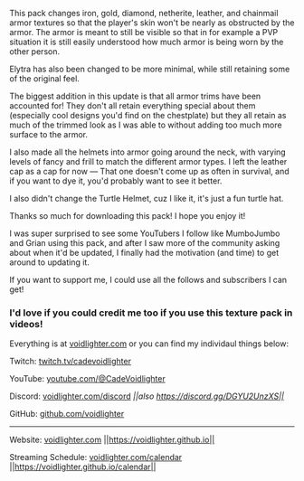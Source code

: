This pack changes iron, gold, diamond, netherite, leather, and chainmail armor 
textures so that the player's skin won't be nearly as obstructed by the armor. 
The armor is meant to still be visible so that in for example a PVP situation 
it is still easily understood how much armor is being worn by the other person.

Elytra has also been changed to be more minimal, while still retaining some of 
the original feel.

The biggest addition in this update is that all armor trims have been accounted 
for! They don't all retain everything special about them (especially cool designs
you'd find on the chestplate) but they all retain as much of the trimmed look as
I was able to without adding too much more surface to the armor.

I also made all the helmets into armor going around the neck, with varying levels
of fancy and frill to match the different armor types. I left the leather cap as a
cap for now — That one doesn't come up as often in survival, and if you want to
dye it, you'd probably want to see it better.

I also didn't change the Turtle Helmet, cuz I like it, it's just a fun turtle hat.


Thanks so much for downloading this pack! I hope you enjoy it!

I was super surprised to see some YouTubers I follow like MumboJumbo and Grian
using this pack, and after I saw more of the community asking about when it'd be
updated, I finally had the motivation (and time) to get around to updating it.

If you want to support me, I could use all the follows and subscribers I can get!
### I'd love if you could credit me too if you use this texture pack in videos!

Everything is at [voidlighter.com](https://voidlighter.github.io) or you can find 
my individaul things below:

Twitch: 
[twitch.tv/cadevoidlighter](https://twitch.tv/cadevoidlighter)

YouTube: 
[youtube.com/@CadeVoidlighter](https://www.youtube.com/@CadeVoidlighter)

Discord: 
[voidlighter.com/discord](https://voidlighter.com/discord) 
*||also https://discord.gg/DGYU2UnzXS||*

GitHub:
[github.com/voidlighter](https://github.com/voidlighter)

---------------------------------------------------

Website: 
[voidlighter.com](https://voidlighter.com)
||https://voidlighter.github.io||

Streaming Schedule: 
[voidlighter.com/calendar](https://voidlighter.com/calendar)
||https://voidlighter.github.io/calendar||
